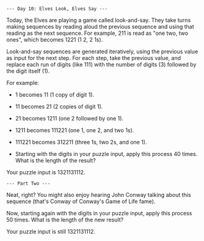     --- Day 10: Elves Look, Elves Say ---

Today, the Elves are playing a game called look-and-say. They take turns making sequences by reading aloud the previous sequence and using that reading as the next sequence. For example, 211 is read as "one two, two ones", which becomes 1221 (1 2, 2 1s).

Look-and-say sequences are generated iteratively, using the previous value as input for the next step. For each step, take the previous value, and replace each run of digits (like 111) with the number of digits (3) followed by the digit itself (1).

For example:

- 1 becomes 11 (1 copy of digit 1).

- 11 becomes 21 (2 copies of digit 1).

- 21 becomes 1211 (one 2 followed by one 1).

- 1211 becomes 111221 (one 1, one 2, and two 1s).

- 111221 becomes 312211 (three 1s, two 2s, and one 1).

- Starting with the digits in your puzzle input, apply this process 40 times. What is the length of the result?

Your puzzle input is 1321131112.

    
    --- Part Two ---

Neat, right? You might also enjoy hearing John Conway talking about this sequence (that's Conway of Conway's Game of Life fame).

Now, starting again with the digits in your puzzle input, apply this process 50 times. What is the length of the new result?

Your puzzle input is still 1321131112.